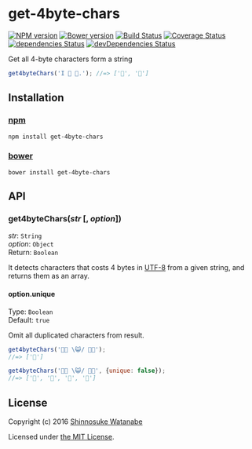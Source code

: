 # get-4byte-chars

[![NPM version](https://img.shields.io/npm/v/get-4byte-chars.svg)](https://www.npmjs.com/package/get-4byte-chars)
[![Bower version](https://img.shields.io/bower/v/get-4byte-chars.svg)](https://github.com/shinnn/get-4byte-chars/releases)
[![Build Status](https://travis-ci.org/shinnn/get-4byte-chars.svg?branch=master)](https://travis-ci.org/shinnn/get-4byte-chars)
[![Coverage Status](https://img.shields.io/coveralls/shinnn/get-4byte-chars.svg)](https://coveralls.io/r/shinnn/get-4byte-chars)
[![dependencies Status](https://david-dm.org/shinnn/get-4byte-chars/status.svg)](https://david-dm.org/shinnn/get-4byte-chars)
[![devDependencies Status](https://david-dm.org/shinnn/get-4byte-chars/dev-status.svg)](https://david-dm.org/shinnn/get-4byte-chars?type=dev)

Get all 4-byte characters form a string

```javascript
get4byteChars('I 💓 🍣.'); //=> ['💓', '🍣']
```

## Installation

### [npm](https://www.npmjs.com/)

```
npm install get-4byte-chars
```

### [bower](https://bower.io/)

```
bower install get-4byte-chars
```

## API

### get4byteChars(*str* [, *option*])

*str*: `String`  
*option*: `Object`  
Return: `Boolean`

It detects characters that costs 4 bytes in [UTF-8](https://tools.ietf.org/html/rfc3629) from a given string, and returns them as an array.

#### option.unique

Type: `Boolean`  
Default: `true`

Omit all duplicated characters from result.

```javascript
get4byteChars('🌊🌊 \😺/ 🌊🌊');
//=> ['🌊']

get4byteChars('🌊🌊 \😺/ 🌊🌊', {unique: false});
//=> ['🌊', '🌊', '🌊', '🌊']
```

## License

Copyright (c) 2016 [Shinnosuke Watanabe](https://github.com/shinnn)

Licensed under [the MIT License](./LICENSE).
